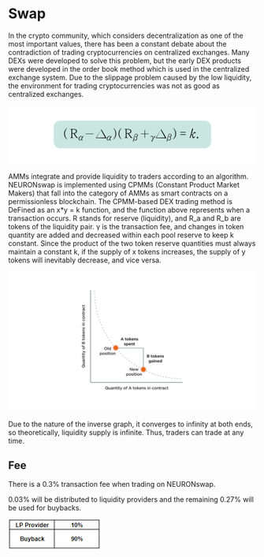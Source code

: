 # Swap

In the crypto community, which considers decentralization as one of the most important values, there has been a constant debate about the contradiction of trading cryptocurrencies on centralized exchanges. Many DEXs were developed to solve this problem, but the early DEX products were developed in the order book method which is used in the centralized exchange system. Due to the slippage problem caused by the low liquidity, the environment for trading cryptocurrencies was not as good as centralized exchanges.

![](../.gitbook/assets/swap3.jpg)

AMMs integrate and provide liquidity to traders according to an algorithm. NEURONswap is implemented using CPMMs (Constant Product Market Makers) that fall into the category of AMMs as smart contracts on a permissionless blockchain. The CPMM-based DEX trading method is DeFined as an x\*y = k function, and the function above represents when a transaction occurs. R stands for reserve (liquidity), and R\_a and R\_b are tokens of the liquidity pair. γ is the transaction fee, and changes in token quantity are added and decreased within each pool reserve to keep k constant. Since the product of the two token reserve quantities must always maintain a constant k, if the supply of x tokens increases, the supply of y tokens will inevitably decrease, and vice versa.

![](../.gitbook/assets/swap4.jpg)

Due to the nature of the inverse graph, it converges to infinity at both ends, so theoretically, liquidity supply is infinite. Thus, traders can trade at any time.

## **Fee**

There is a 0.3% transaction fee when trading on NEURONswap.&#x20;

0.03% will be distributed to liquidity providers and the remaining 0.27% will be used for buybacks.

![](<../.gitbook/assets/image (42).png>)

